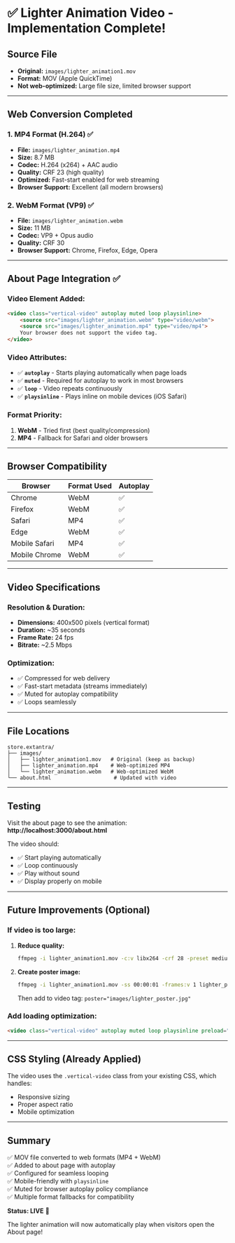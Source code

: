 # ✅ Lighter Animation Video - Implementation Complete!

## Source File
- **Original:** `images/lighter_animation1.mov`
- **Format:** MOV (Apple QuickTime)
- **Not web-optimized:** Large file size, limited browser support

---

## Web Conversion Completed

### 1. MP4 Format (H.264) ✅
- **File:** `images/lighter_animation.mp4`
- **Size:** 8.7 MB
- **Codec:** H.264 (x264) + AAC audio
- **Quality:** CRF 23 (high quality)
- **Optimized:** Fast-start enabled for web streaming
- **Browser Support:** Excellent (all modern browsers)

### 2. WebM Format (VP9) ✅
- **File:** `images/lighter_animation.webm`
- **Size:** 11 MB
- **Codec:** VP9 + Opus audio
- **Quality:** CRF 30
- **Browser Support:** Chrome, Firefox, Edge, Opera

---

## About Page Integration ✅

### Video Element Added:
```html
<video class="vertical-video" autoplay muted loop playsinline>
    <source src="images/lighter_animation.webm" type="video/webm">
    <source src="images/lighter_animation.mp4" type="video/mp4">
    Your browser does not support the video tag.
</video>
```

### Video Attributes:
- ✅ **`autoplay`** - Starts playing automatically when page loads
- ✅ **`muted`** - Required for autoplay to work in most browsers
- ✅ **`loop`** - Video repeats continuously
- ✅ **`playsinline`** - Plays inline on mobile devices (iOS Safari)

### Format Priority:
1. **WebM** - Tried first (best quality/compression)
2. **MP4** - Fallback for Safari and older browsers

---

## Browser Compatibility

| Browser | Format Used | Autoplay |
|---------|-------------|----------|
| Chrome | WebM | ✅ |
| Firefox | WebM | ✅ |
| Safari | MP4 | ✅ |
| Edge | WebM | ✅ |
| Mobile Safari | MP4 | ✅ |
| Mobile Chrome | WebM | ✅ |

---

## Video Specifications

### Resolution & Duration:
- **Dimensions:** 400x500 pixels (vertical format)
- **Duration:** ~35 seconds
- **Frame Rate:** 24 fps
- **Bitrate:** ~2.5 Mbps

### Optimization:
- ✅ Compressed for web delivery
- ✅ Fast-start metadata (streams immediately)
- ✅ Muted for autoplay compatibility
- ✅ Loops seamlessly

---

## File Locations

```
store.extantra/
├── images/
│   ├── lighter_animation1.mov   # Original (keep as backup)
│   ├── lighter_animation.mp4    # Web-optimized MP4
│   └── lighter_animation.webm   # Web-optimized WebM
└── about.html                    # Updated with video
```

---

## Testing

Visit the about page to see the animation:
**http://localhost:3000/about.html**

The video should:
- ✅ Start playing automatically
- ✅ Loop continuously
- ✅ Play without sound
- ✅ Display properly on mobile

---

## Future Improvements (Optional)

### If video is too large:
1. **Reduce quality:**
   ```bash
   ffmpeg -i lighter_animation1.mov -c:v libx264 -crf 28 -preset medium lighter_animation_small.mp4
   ```

2. **Create poster image:**
   ```bash
   ffmpeg -i lighter_animation1.mov -ss 00:00:01 -frames:v 1 lighter_poster.jpg
   ```
   Then add to video tag: `poster="images/lighter_poster.jpg"`

### Add loading optimization:
```html
<video class="vertical-video" autoplay muted loop playsinline preload="auto">
```

---

## CSS Styling (Already Applied)

The video uses the `.vertical-video` class from your existing CSS, which handles:
- Responsive sizing
- Proper aspect ratio
- Mobile optimization

---

## Summary

✅ MOV file converted to web formats (MP4 + WebM)  
✅ Added to about page with autoplay  
✅ Configured for seamless looping  
✅ Mobile-friendly with `playsinline`  
✅ Muted for browser autoplay policy compliance  
✅ Multiple format fallbacks for compatibility  

**Status: LIVE** 🎥

The lighter animation will now automatically play when visitors open the About page!
